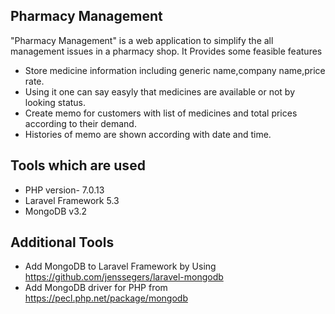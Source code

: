 ## Pharmacy Management

"Pharmacy Management" is a web application to simplify the all management issues in a pharmacy shop.
It Provides some feasible features
- Store medicine information including generic name,company name,price rate.
- Using it one can say easyly that medicines are available or not by looking status. 
- Create memo for customers with list of medicines and total prices according to their demand.
- Histories of memo are shown according with date and time. 


## Tools which are used
- PHP version- 7.0.13
- Laravel Framework 5.3
- MongoDB v3.2

## Additional Tools
- Add MongoDB to Laravel Framework by Using https://github.com/jenssegers/laravel-mongodb
- Add MongoDB driver for PHP from https://pecl.php.net/package/mongodb
